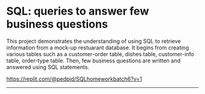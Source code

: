 # SQL: queries to answer few business questions

This project demonstrates the understanding of using SQL to retrieve information from a mock-up restuarant database. It begins from creating various tables such as a customer-order table, dishes table, customer-info table, order-type table. Then, few business questions are written and answered using SQL statements.

https://replit.com/@pedpid/SQLhomeworkbatch6?v=1

---
